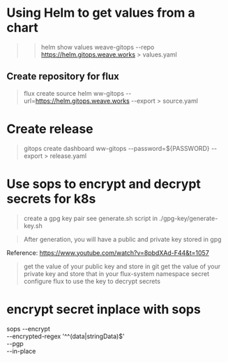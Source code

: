 # Using Helm to get values from a chart

>> helm show values weave-gitops --repo https://helm.gitops.weave.works > values.yaml

## Create repository for flux

> flux create source helm ww-gitops --url=https://helm.gitops.weave.works --export > source.yaml

# Create release

> gitops create dashboard ww-gitops --password=${PASSWORD} --export > release.yaml



# Use sops to encrypt and decrypt secrets for k8s

> create a gpg key pair
 see generate.sh script in ./gpg-key/generate-key.sh

> After generation, you will have a public and private key stored in gpg

Reference: https://www.youtube.com/watch?v=8pbdXAd-F44&t=1057

> get the value of your public key and store in git
> get the value of your private key and store that in your flux-system namespace secret
> configure flux to use the key to decrypt secrets


# encrypt secret inplace with sops

sops --encrypt \
    --encrypted-regex '^^(data|stringData)$' \
    --pgp <Value of your public key> \
    --in-place <Path to your secret.yaml>